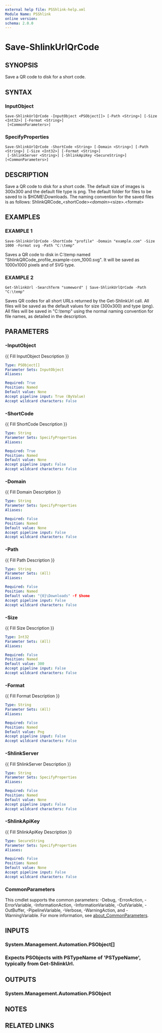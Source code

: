 ```yaml
---
external help file: PSShlink-help.xml
Module Name: PSShlink
online version:
schema: 2.0.0
---
```


# Save-ShlinkUrlQrCode

## SYNOPSIS
Save a QR code to disk for a short code.

## SYNTAX

### InputObject
```
Save-ShlinkUrlQrCode -InputObject <PSObject[]> [-Path <String>] [-Size <Int32>] [-Format <String>]
 [<CommonParameters>]
```

### SpecifyProperties
```
Save-ShlinkUrlQrCode -ShortCode <String> [-Domain <String>] [-Path <String>] [-Size <Int32>] [-Format <String>]
 [-ShlinkServer <String>] [-ShlinkApiKey <SecureString>] [<CommonParameters>]
```

## DESCRIPTION
Save a QR code to disk for a short code.
The default size of images is 300x300 and the default file type is png.
The default folder for files to be saved to is $HOME\Downloads.
The naming convention for the saved files is as follows: ShlinkQRCode_\<shortCode\>_\<domain\>_\<size\>.\<format\>

## EXAMPLES

### EXAMPLE 1
```
Save-ShlinkUrlQrCode -ShortCode "profile" -Domain "example.com" -Size 1000 -Format svg -Path "C:\temp"
```

Saves a QR code to disk in C:\temp named "ShlinkQRCode_profile_example-com_1000.svg".
It will be saved as 1000x1000 pixels and of SVG type.

### EXAMPLE 2
```
Get-ShlinkUrl -SearchTerm "someword" | Save-ShlinkUrlQrCode -Path "C:\temp"
```

Saves QR codes for all short URLs returned by the Get-ShlinkUrl call.
All files will be saved as the default values for size (300x300) and type (png).
All files will be saved in "C:\temp" using the normal naming convention for file names, as detailed in the description.

## PARAMETERS

### -InputObject
{{ Fill InputObject Description }}

```yaml
Type: PSObject[]
Parameter Sets: InputObject
Aliases:

Required: True
Position: Named
Default value: None
Accept pipeline input: True (ByValue)
Accept wildcard characters: False
```

### -ShortCode
{{ Fill ShortCode Description }}

```yaml
Type: String
Parameter Sets: SpecifyProperties
Aliases:

Required: True
Position: Named
Default value: None
Accept pipeline input: False
Accept wildcard characters: False
```

### -Domain
{{ Fill Domain Description }}

```yaml
Type: String
Parameter Sets: SpecifyProperties
Aliases:

Required: False
Position: Named
Default value: None
Accept pipeline input: False
Accept wildcard characters: False
```

### -Path
{{ Fill Path Description }}

```yaml
Type: String
Parameter Sets: (All)
Aliases:

Required: False
Position: Named
Default value: "{0}\Downloads" -f $home
Accept pipeline input: False
Accept wildcard characters: False
```

### -Size
{{ Fill Size Description }}

```yaml
Type: Int32
Parameter Sets: (All)
Aliases:

Required: False
Position: Named
Default value: 300
Accept pipeline input: False
Accept wildcard characters: False
```

### -Format
{{ Fill Format Description }}

```yaml
Type: String
Parameter Sets: (All)
Aliases:

Required: False
Position: Named
Default value: Png
Accept pipeline input: False
Accept wildcard characters: False
```

### -ShlinkServer
{{ Fill ShlinkServer Description }}

```yaml
Type: String
Parameter Sets: SpecifyProperties
Aliases:

Required: False
Position: Named
Default value: None
Accept pipeline input: False
Accept wildcard characters: False
```

### -ShlinkApiKey
{{ Fill ShlinkApiKey Description }}

```yaml
Type: SecureString
Parameter Sets: SpecifyProperties
Aliases:

Required: False
Position: Named
Default value: None
Accept pipeline input: False
Accept wildcard characters: False
```

### CommonParameters
This cmdlet supports the common parameters: -Debug, -ErrorAction, -ErrorVariable, -InformationAction, -InformationVariable, -OutVariable, -OutBuffer, -PipelineVariable, -Verbose, -WarningAction, and -WarningVariable. For more information, see [about_CommonParameters](http://go.microsoft.com/fwlink/?LinkID=113216).

## INPUTS

### System.Management.Automation.PSObject[]
### Expects PSObjects with PSTypeName of 'PSTypeName', typically from Get-ShlinkUrl.
## OUTPUTS

### System.Management.Automation.PSObject
## NOTES

## RELATED LINKS
